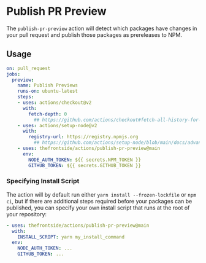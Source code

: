 # Publish PR Preview

The `publish-pr-preview` action will detect which packages have changes in your pull request and publish those packages as prereleases to NPM.

## Usage

```yaml
on: pull_request
jobs:
  preview:
    name: Publish Previews
    runs-on: ubuntu-latest
    steps:
    - uses: actions/checkout@v2
      with:
        fetch-depth: 0
          ## https://github.com/actions/checkout#fetch-all-history-for-all-tags-and-branches
    - uses: actions/setup-node@v2
      with:
        registry-url: https://registry.npmjs.org
          ## https://github.com/actions/setup-node/blob/main/docs/advanced-usage.md#publish-to-npmjs-and-gpr-with-npm
    - uses: thefrontside/actions/publish-pr-preview@main
      env:
        NODE_AUTH_TOKEN: ${{ secrets.NPM_TOKEN }}
        GITHUB_TOKEN: ${{ secrets.GITHUB_TOKEN }}
```

### Specifying Install Script

The action will by default run either `yarn install --frozen-lockfile` or `npm ci`, but if there are additional steps required before your packages can be published, you can specify your own install script that runs at the root of your repository:

```yaml
- uses: thefrontside/actions/publish-pr-preview@main
  with:
    INSTALL_SCRIPT: yarn my_install_command
  env:
    NODE_AUTH_TOKEN: ...
    GITHUB_TOKEN: ...
```
